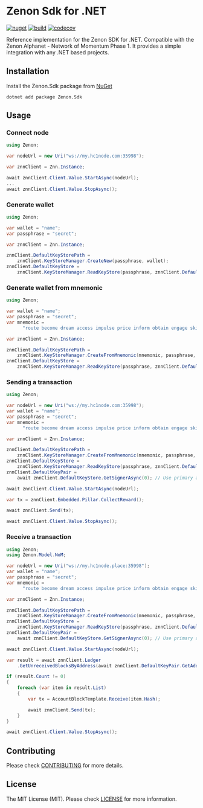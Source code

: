 # Zenon Sdk for .NET

[![nuget](https://img.shields.io/nuget/v/Zenon.Sdk)](https://nuget.org/packages/Zenon.Sdk) [![build](https://img.shields.io/github/actions/workflow/status/kingGorrin/znn_sdk_csharp/publish.yml?branch=main)](https://github.com/KingGorrin/znn_sdk_csharp/actions/workflows/publish.yml) [![codecov](https://img.shields.io/codecov/c/github/KingGorrin/znn_sdk_csharp?token=FWKGWMWO7U)](https://codecov.io/gh/KingGorrin/znn_sdk_csharp)

Reference implementation for the Zenon SDK for .NET. Compatible with the Zenon Alphanet - Network of Momentum Phase 1. 
It provides a simple integration with any .NET based projects.

## Installation

Install the Zenon.Sdk package from [NuGet](https://www.nuget.org/packages/Zenon.Sdk)

```
dotnet add package Zenon.Sdk
```

## Usage

### Connect node

```csharp
using Zenon;

var nodeUrl = new Uri("ws://my.hc1node.com:35998");

var znnClient = Znn.Instance;

await znnClient.Client.Value.StartAsync(nodeUrl);
...
await znnClient.Client.Value.StopAsync();
```

### Generate wallet

```csharp
using Zenon;

var wallet = "name";
var passphrase = "secret";

var znnClient = Znn.Instance;

znnClient.DefaultKeyStorePath = 
    znnClient.KeyStoreManager.CreateNew(passphrase, wallet);
znnClient.DefaultKeyStore = 
    znnClient.KeyStoreManager.ReadKeyStore(passphrase, znnClient.DefaultKeyStorePath);
```

### Generate wallet from mnemonic

```csharp
using Zenon;

var wallet = "name";
var passphrase = "secret";
var mnemonic =
      "route become dream access impulse price inform obtain engage ski believe awful absent pig thing vibrant possible exotic flee pepper marble rural fire fancy";

var znnClient = Znn.Instance;

znnClient.DefaultKeyStorePath = 
    znnClient.KeyStoreManager.CreateFromMnemonic(mnemonic, passphrase, wallet);
znnClient.DefaultKeyStore = 
    znnClient.KeyStoreManager.ReadKeyStore(passphrase, znnClient.DefaultKeyStorePath);
```

### Sending a transaction

```csharp
using Zenon;

var nodeUrl = new Uri("ws://my.hc1node.com:35998");
var wallet = "name";
var passphrase = "secret";
var mnemonic =
      "route become dream access impulse price inform obtain engage ski believe awful absent pig thing vibrant possible exotic flee pepper marble rural fire fancy";

var znnClient = Znn.Instance;

znnClient.DefaultKeyStorePath = 
    znnClient.KeyStoreManager.CreateFromMnemonic(mnemonic, passphrase, wallet);
znnClient.DefaultKeyStore = 
    znnClient.KeyStoreManager.ReadKeyStore(passphrase, znnClient.DefaultKeyStorePath);
znnClient.DefaultKeyPair = 
    await znnClient.DefaultKeyStore.GetSignerAsync(0); // Use primary address

await znnClient.Client.Value.StartAsync(nodeUrl);

var tx = znnClient.Embedded.Pillar.CollectReward();

await znnClient.Send(tx);

await znnClient.Client.Value.StopAsync();
```

### Receive a transaction

```csharp
using Zenon;
using Zenon.Model.NoM;

var nodeUrl = new Uri("ws://my.hc1node.place:35998");
var wallet = "name";
var passphrase = "secret";
var mnemonic =
      "route become dream access impulse price inform obtain engage ski believe awful absent pig thing vibrant possible exotic flee pepper marble rural fire fancy";

var znnClient = Znn.Instance;

znnClient.DefaultKeyStorePath = 
    znnClient.KeyStoreManager.CreateFromMnemonic(mnemonic, passphrase, wallet);
znnClient.DefaultKeyStore = 
    znnClient.KeyStoreManager.ReadKeyStore(passphrase, znnClient.DefaultKeyStorePath);
znnClient.DefaultKeyPair = 
    await znnClient.DefaultKeyStore.GetSignerAsync(0); // Use primary address

await znnClient.Client.Value.StartAsync(nodeUrl);

var result = await znnClient.Ledger
    .GetUnreceivedBlocksByAddress(await znnClient.DefaultKeyPair.GetAddressAsync());

if (result.Count != 0)
{
    foreach (var item in result.List)
    {
        var tx = AccountBlockTemplate.Receive(item.Hash);

        await znnClient.Send(tx);
    }
}

await znnClient.Client.Value.StopAsync();
```

## Contributing

Please check [CONTRIBUTING](./CONTRIBUTING.md) for more details.

## License

The MIT License (MIT). Please check [LICENSE](./LICENSE) for more information.
